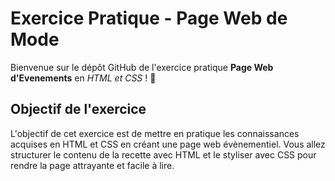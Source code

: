 # Exercice Pratique - Page Web de Mode
Bienvenue sur le dépôt GitHub de l'exercice pratique **Page Web d'Evenements** en *HTML et CSS* ! 🥂

## Objectif de l'exercice

L'objectif de cet exercice est de mettre en pratique les connaissances acquises en HTML et CSS en créant une page web évènementiel. Vous allez structurer le contenu de la recette avec HTML et le styliser avec CSS pour rendre la page attrayante et facile à lire.
